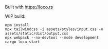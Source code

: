 Built with https://loco.rs

WIP build:

```
npm install
npx tailwindcss -i assets/styles/input.css -o assets/static/dist/output.css
npx webpack --no-devtool --mode development
cargo loco start
```
